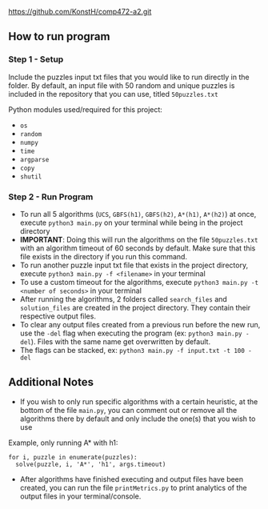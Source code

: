 https://github.com/KonstH/comp472-a2.git

How to run program
---

### Step 1 - Setup
Include the puzzles input txt files that you would like to run directly in the folder.
By default, an input file with 50 random and unique puzzles is included in the repository that you can use, titled `50puzzles.txt`

Python modules used/required for this project:
- `os`
- `random`
- `numpy`
- `time`
- `argparse`
- `copy`
- `shutil`

### Step 2 - Run Program
- To run all 5 algorithms (`UCS`, `GBFS(h1)`, `GBFS(h2)`, `A*(h1)`, `A*(h2)`) at once, execute `python3 main.py` on your terminal while being in the project directory
- **IMPORTANT**: Doing this will run the algorithms on the file `50puzzles.txt` with an algorithm timeout of 60 seconds by default. Make sure that this file exists in the directory if you run this command.
- To run another puzzle input txt file that exists in the project directory, execute `python3 main.py -f <filename>` in your terminal
- To use a custom timeout for the algorithms, execute `python3 main.py -t <number of seconds>` in your terminal
- After running the algorithms, 2 folders called `search_files` and `solution_files` are created in the project directory. They contain their respective
output files.
- To clear any output files created from a previous run before the new run, use the `-del` flag when executing the program (ex: `python3 main.py -del`). Files with the same name get overwritten by default.
- The flags can be stacked, ex: `python3 main.py -f input.txt -t 100 -del`

Additional Notes
---

- If you wish to only run specific algorithms with a certain heuristic, at the bottom of the file `main.py`, you can comment out or remove all the algorithms there by default and only include the one(s) that you wish to use

Example, only running A* with h1:

```
for i, puzzle in enumerate(puzzles):
  solve(puzzle, i, 'A*', 'h1', args.timeout)
 ```
 
 - After algorithms have finished executing and output files have been created, you can run the file `printMetrics.py` to print analytics of the output files in your terminal/console.
